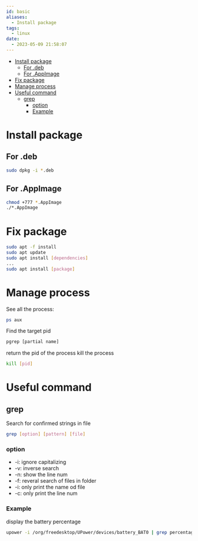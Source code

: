 ```yaml
---
id: basic
aliases:
  - Install package
tags:
  - linux
date:
  - 2023-05-09 21:58:07
---
```


<!--toc:start-->
- [Install package](#install-package)
  - [For .deb](#for-deb)
  - [For .AppImage](#for-appimage)
- [Fix package](#fix-package)
- [Manage process](#manage-process)
- [Useful command](#useful-command)
  - [grep](#grep)
    - [option](#option)
    - [Example](#example)
<!--toc:end-->

# Install package
## For .deb
```bash
sudo dpkg -i *.deb
```
## For .AppImage
```bash
chmod +777 *.AppImage
./*.AppImage
```

# Fix package
```bash
sudo apt -f install
sudo apt update
sudo apt install [dependencies]
...
sudo apt install [package]
```

# Manage process
See all the process:
```bash
ps aux
```
Find the target pid
 ```bash
pgrep [partial name] 
 ```
 return the pid of the process
 kill the process
 ```bash
kill [pid]
 ```

# Useful command
## grep
Search for confirmed strings in file
```bash
grep [option] [pattern] [file]
```
### option
- -i: ignore capitalizing
- -v: inverse search
- -n: show the line num
- -f: reveral search of files in folder
- -i: only print the name od file
- -c: only print the line num

### Example
display the battery percentage
```bash
upower -i /org/freedesktop/UPower/devices/battery_BAT0 | grep percentage
```

